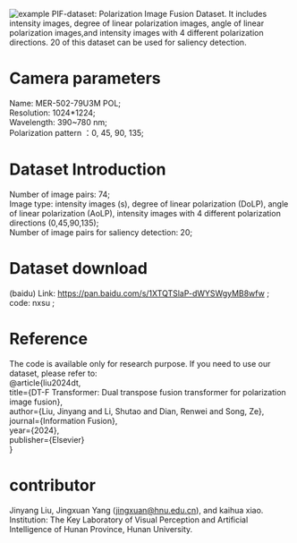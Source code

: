 ![example](https://github.com/1318133/PIF-dataset/assets/144504927/1e7fece6-4f2f-4c84-a4c3-1e7d224c1e81)
PIF-dataset: Polarization Image Fusion Dataset. It includes intensity images, degree of linear polarization images, angle of linear polarization images,and intensity images with 4 different polarization directions.
20 of this dataset can be used for saliency detection.
# Camera parameters
Name: MER-502-79U3M POL;  
Resolution: 1024*1224;  
Wavelength: 390~780 nm;  
Polarization pattern ：0, 45, 90, 135;  

# Dataset Introduction
Number of image pairs: 74;  
Image type: intensity images (s), degree of linear polarization (DoLP), angle of linear polarization (AoLP), intensity images with 4 different polarization directions (0,45,90,135);  
Number of image pairs for saliency detection: 20;  

# Dataset download
(baidu)  Link: https://pan.baidu.com/s/1XTQTSlaP-dWYSWgyMB8wfw ;  
         code: nxsu ;  

# Reference
The code is available only for research purpose. If you need to use our dataset, please refer to:  
@article{liu2024dt,  
  title={DT-F Transformer: Dual transpose fusion transformer for polarization image fusion},  
  author={Liu, Jinyang and Li, Shutao and Dian, Renwei and Song, Ze},  
  journal={Information Fusion},  
  year={2024},  
  publisher={Elsevier}  
}  

# contributor 
Jinyang Liu, Jingxuan Yang (jingxuan@hnu.edu.cn), and kaihua xiao. Institution: The Key Laboratory of Visual Perception and Artificial Intelligence of Hunan Province, Hunan University.
